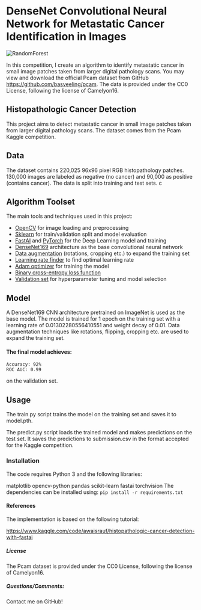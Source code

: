 # DenseNet Convolutional Neural Network for Metastatic Cancer Identification in Images

![RandomForest](https://github.com/mitch-henderson/densenet_convolutional_neural_network_applied_to_identify_metastatic_cancer_in_images_cspb3202-hw5/blob/main/2023_08_mitch___h_densenet_convolutional_neural_network_applied_to_iden.png)
   
In this competition, I create an algorithm to identify metastatic cancer in small image patches taken from larger digital pathology scans. You may view and download the official Pcam dataset from GitHub https://github.com/basveeling/pcam. The data is provided under the CC0 License, following the license of Camelyon16.
  
## Histopathologic Cancer Detection
This project aims to detect metastatic cancer in small image patches taken from larger digital pathology scans. The dataset comes from the Pcam Kaggle competition.
          
## Data           
The dataset contains 220,025 96x96 pixel RGB histopathology patches. 130,000 images are labeled as negative (no cancer) and 90,000 as positive (contains cancer). The data is split into training and test sets. c
## Algorithm Toolset      
The main tools and techniques used in this project:         
       
- [OpenCV](https://www.analyticsvidhya.com/blog/2021/09/a-beginners-guide-to-image-processing-with-opencv-and-python/) for image loading and preprocessing
- [Sklearn](https://scikit-learn.org/stable/modules/cross_validation.html) for train/validation split and model evaluation
- [FastAI](https://github.com/fastai/fastai) and [PyTorch](https://pytorch.org/) for the Deep Learning model and training
- [DenseNet169](https://www.tensorflow.org/api_docs/python/tf/keras/applications/densenet/DenseNet169) architecture as the base convolutional neural network
- [Data augmentation](https://towardsdatascience.com/a-beginners-guide-to-image-augmentations-in-machine-learning-22c48a2fbd99) (rotations, cropping etc.) to expand the training set
- [Learning rate finder](https://pytorch-lightning.readthedocs.io/en/0.9.0/lr_finder.html#:~:text=As%20described%20in%20this%20paper,choosing%20a%20optimal%20initial%20lr.) to find optimal learning rate
- [Adam optimizer](https://machinelearningmastery.com/adam-optimization-algorithm-for-deep-learning/) for training the model
- [Binary cross-entropy loss function](https://www.analyticsvidhya.com/blog/2021/03/binary-cross-entropy-log-loss-for-binary-classification/)
- [Validation set](https://medium.com/@sanidhyaagrawal08/what-is-hyperparameter-tuning-cross-validation-and-holdout-validation-and-model-selection-a818d225998d) for hyperparameter tuning and model selection
  
  
## Model
A DenseNet169 CNN architecture pretrained on ImageNet is used as the base model. The model is trained for 1 epoch on the training set with a learning rate of 0.01302280556410551 and weight decay of 0.01. Data augmentation techniques like rotations, flipping, cropping etc. are used to expand the training set.
 
#### The final model achieves:

```
Accuracy: 92%
ROC AUC: 0.99
```
on the validation set.

## Usage
The train.py script trains the model on the training set and saves it to model.pth.

The predict.py script loads the trained model and makes predictions on the test set. It saves the predictions to submission.csv in the format accepted for the Kaggle competition.

### Installation
The code requires Python 3 and the following libraries:

matplotlib
opencv-python
pandas 
scikit-learn
fastai
torchvision
The dependencies can be installed using:
``` pip install -r requirements.txt ```
#### References
The implementation is based on the following tutorial:

https://www.kaggle.com/code/awaisrauf/histopathologic-cancer-detection-with-fastai

##### License
The Pcam dataset is provided under the CC0 License, following the license of Camelyon16.

##### Questions/Comments: 
Contact me on GitHub!

